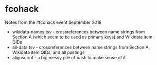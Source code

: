 # fcohack
Notes from the #fcohack event September 2018

* wikidata-names.tsv - crossreferences between name strings from Section A (which seem to be used as primary keys) and Wikidata item QIDs
* all-data.tsv - crossreferences between name strings from Section A, Wikidata item QIDs, and all postings
* alignscript - a big messy pile of bash to make sense of it
